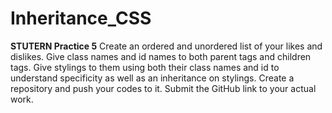 # Inheritance_CSS
<b> STUTERN Practice 5</b>
Create an ordered and unordered list of your likes and dislikes.
Give class names and id names to both parent tags and children tags. 
Give stylings to them using both their class names and id to understand specificity as well as an inheritance on stylings. 
Create a repository and push your codes to it. Submit the GitHub link to your actual work.
